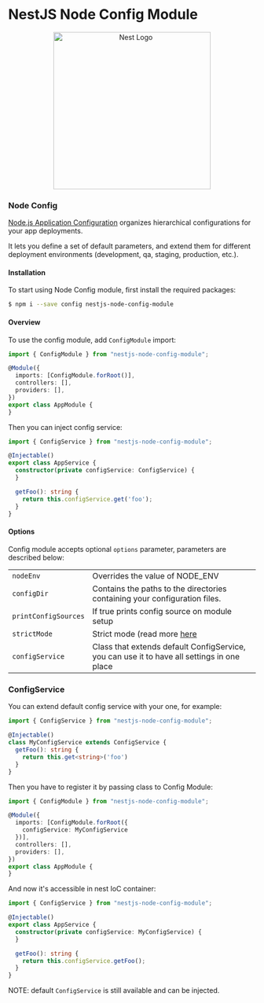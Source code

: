 # NestJS Node Config Module

<p align="center">
  <a href="http://nestjs.com/" target="blank"><img src="https://nestjs.com/img/logo_text.svg" width="320" alt="Nest Logo" /></a>
</p>

### Node Config

[Node.js Application Configuration](https://github.com/node-config/node-config) organizes hierarchical configurations
for your app deployments.

It lets you define a set of default parameters, and extend them for different deployment environments (development, qa,
staging, production, etc.).

#### Installation

To start using Node Config module, first install the required packages:

```bash
$ npm i --save config nestjs-node-config-module
```

#### Overview

To use the config module, add `ConfigModule` import:

```typescript
import { ConfigModule } from "nestjs-node-config-module";

@Module({
  imports: [ConfigModule.forRoot()],
  controllers: [],
  providers: [],
})
export class AppModule {
}
```

Then you can inject config service:

```typescript
import { ConfigService } from "nestjs-node-config-module";

@Injectable()
export class AppService {
  constructor(private configService: ConfigService) {
  }

  getFoo(): string {
    return this.configService.get('foo');
  }
}
```

#### Options

Config module accepts optional `options` parameter, parameters are described below:

<table>
  <tr>
    <td><code>nodeEnv</code></td>
    <td>Overrides the value of NODE_ENV</td>
  </tr>  
  <tr>
    <td><code>configDir</code></td>
    <td>Contains the paths to the directories containing your configuration files.</td>
  </tr>
  <tr>
    <td><code>printConfigSources</code></td>
    <td>If true prints config source on module setup</td>
  </tr>
  <tr>
    <td><code>strictMode</code></td>
    <td>Strict mode (read more <a href="https://github.com/node-config/node-config/wiki/Environment-Variables#node_config_strict_mode" rel="nofollow" target="_blank">here</a></td>
  </tr>
    <td><code>configService</code></td>
    <td>Class that extends default ConfigService, you can use it to have all settings in one place</td>
  <tr>
</tr>
</table>

### ConfigService

You can extend default config service with your one, for example:

```typescript
import { ConfigService } from "nestjs-node-config-module";

@Injectable()
class MyConfigService extends ConfigService {
  getFoo(): string {
    return this.get<string>('foo')
  }
}
```

Then you have to register it by passing class to Config Module: 

```typescript
import { ConfigModule } from "nestjs-node-config-module";

@Module({
  imports: [ConfigModule.forRoot({
    configService: MyConfigService
  })],
  controllers: [],
  providers: [],
})
export class AppModule {
}
```

And now it's accessible in nest IoC container: 

```typescript
import { ConfigService } from "nestjs-node-config-module";

@Injectable()
export class AppService {
  constructor(private configService: MyConfigService) {
  }

  getFoo(): string {
    return this.configService.getFoo();
  }
}
```

NOTE: default `ConfigService` is still available and can be injected.

